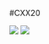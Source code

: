 #CXX20 

![](https://images.cnblogs.com/cnblogs_com/RioTian/2326543/o_240125055007_fmt_crop.png)
![](https://images.cnblogs.com/cnblogs_com/RioTian/2326543/o_240125055012_fmt_spec_chrono_crop.png)